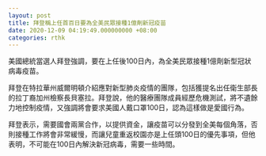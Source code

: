 ```yaml
---
layout: post
title: 拜登稱上任首百日要為全美民眾接種1億劑新冠疫苗
date: 2020-12-09 04:19:49.000000000 +08:00
categories: rthk
---
```


美國總統當選人拜登強調，要在上任後100日內，為全美民眾接種1億劑新型冠狀病毒疫苗。

拜登在特拉華州威爾明頓介紹應對新型肺炎疫情的團隊，包括獲提名出任衛生部長的拉丁裔加州檢察長貝塞拉。拜登說，他的醫療團隊成員經歷危機測試，將不遺餘力地控制疫情，又強調將會要求美國人戴口罩100日，認為這樣做是愛國行為。

拜登表示，需要國會兩黨合作，以提供資金，讓疫苗可以分發到全美每個角落，否則接種工作將會非常緩慢，而讓兒童重返校園亦是上任頭100日的優先事項，但他表明，不可能在100日內解決新冠病毒，需要一些時間。

